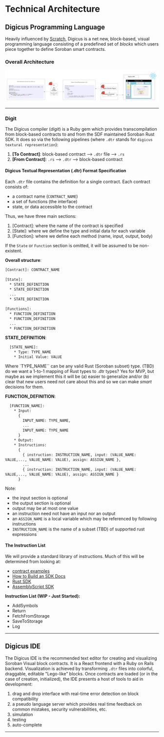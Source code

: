 # Technical Architecture

## Digicus Programming Language

Heavily influenced by [Scratch](https://scratch.mit.edu/), Digicus is a net new, block-based, visual programming language consisting of a predefined set of *blocks* which users piece together to define Soroban smart contracts. 

### Overall Architecture

![overall architecture](./technical_architecture_artifacts/overall_architecture.png)

***

### Digit

The Digicus compiler (*digit*) is a Ruby gem which provides transcompilation from block-based contracts to and from the SDF maintained Soroban Rust SDK. It does so via the following pipelines (where `.dtr` stands for `digicus textural representation`):

1. **[To Contract]**: block-based contract --> `.dtr` file --> `.rs`
2. **[From Contract]**: `.rs` --> `.dtr` --> block-based contract

#### Digicus Textual Representation (.dtr) Format Specification

Each `.dtr` file contains the definition for a single contract. Each contract consists of:

* a contract name (`CONTRACT_NAME`)
* a set of functions (the interface)
* state, or data accessible to the contract

Thus, we have three main sections:

1. [Contract]: where the name of the contract is specified
2. [State]: where we define the type and initial data for each variable
3. [Function]: where we define each method (name, input, output, body)

If the `State` or `Function` section is omitted, it will be assumed to be non-existent.

**Overall structure**:
```
[Contract]: CONTRACT_NAME

[State]:
  * STATE_DEFINITION
  * STATE_DEFINITION
  ...
  * STATE_DEFINITION

[Functions]:
  * FUNCTION_DEFINITION
  * FUNCTION_DEFINITION
  ...
  * FUNCTION_DEFINITION
```

**STATE_DEFINITION**:
```
  [STATE_NAME]:
    * Type: TYPE_NAME
    * Initial Value: VALUE
```

Where `TYPE_NAME`` can be any valid Rust (Soroban subset) type. (TBD) do we want a 1-to-1 mapping of Rust types to .dtr types? Yes for MVP, but maybe as we implement this it will be (a) easier to generalize and/or (b) clear that new users need not care about this and so we can make *smart* decisions for them.

**FUNCTION_DEFINITION**:
```
  [FUNCTION_NAME]:
    * Input:
      {
        INPUT_NAME: TYPE_NAME,
        ...
        INPUT_NAME: TYPE_NAME
      }
    * Output:
    * Instructions:
      {
        { instruction: INSTRUCTION_NAME, input: (VALUE_NAME: VALUE,..., VALUE_NAME: VALUE), assign: ASSIGN_NAME },
        ...
        { instruction: INSTRUCTION_NAME, input: (VALUE_NAME: VALUE,..., VALUE_NAME: VALUE), assign: ASSIGN_NAME }
      }
```

Note:
* the input section is optional
* the output section is optional
* output may be at most one value
* an instruction need not have an input nor an output
* an `ASSIGN_NAME` is a local variable which may be referenced by following instructions
* `INSTRUCTION_NAME` is the name of a subset (TBD) of supported rust expressions

#### The Instruction List

We will provide a standard library of instructions. Much of this will be determined from looking at:
* [contract examples](https://github.com/stellar/soroban-examples)
* [How to Build an SDK Docs](https://developers.stellar.org/docs/tools/sdks/build-your-own)
* [Rust SDK](https://github.com/stellar/rs-soroban-sdk/tree/main)
* [AssemblyScript SDK](https://github.com/Soneso/as-soroban-sdk)

**Instruction List (WIP - Just Started):**
* AddSymbols
* Return
* FetchFromStorage
* SaveToStorage
* Log

***

## Digicus IDE

The Digicus IDE is the recommended text editor for creating and visualizing Soroban Visual block contracts. It is a React frontend with a Ruby on Rails backend. Visualization is achieved by transforming `.dtr` files into colorful, draggable, editable "Lego-like" blocks. Once contracts are loaded (or in the case of creation, initialized), the IDE presents a host of tools to aid in development:

1. drag and drop interface with real-time error detection on block compatibility
2. a pseudo language server which provides real time feedback on common mistakes, security vulnerabilities, etc.
3. simulation
4. testing
5. auto-complete

***